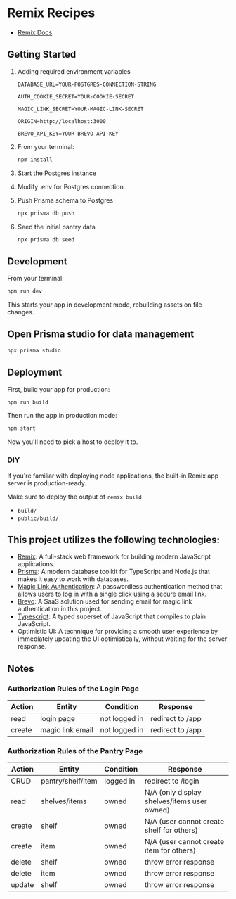 # Remix Recipes

- [Remix Docs](https://remix.run/docs)

## Getting Started

1. Adding required environment variables

   ```
   DATABASE_URL=YOUR-POSTGRES-CONNECTION-STRING

   AUTH_COOKIE_SECRET=YOUR-COOKIE-SECRET

   MAGIC_LINK_SECRET=YOUR-MAGIC-LINK-SECRET

   ORIGIN=http://localhost:3000

   BREVO_API_KEY=YOUR-BREVO-API-KEY
   ```

2. From your terminal:

   ```sh
   npm install
   ```

3. Start the Postgres instance
4. Modify .env for Postgres connection
5. Push Prisma schema to Postgres
   ```sh
   npx prisma db push
   ```
6. Seed the initial pantry data
   ```sh
   npx prisma db seed
   ```

## Development

From your terminal:

```sh
npm run dev
```

This starts your app in development mode, rebuilding assets on file changes.

## Open Prisma studio for data management

```sh
npx prisma studio
```

## Deployment

First, build your app for production:

```sh
npm run build
```

Then run the app in production mode:

```sh
npm start
```

Now you'll need to pick a host to deploy it to.

### DIY

If you're familiar with deploying node applications, the built-in Remix app server is production-ready.

Make sure to deploy the output of `remix build`

- `build/`
- `public/build/`

## This project utilizes the following technologies:

- [Remix](https://remix.run): A full-stack web framework for building modern JavaScript applications.
- [Prisma](https://www.prisma.io): A modern database toolkit for TypeScript and Node.js that makes it easy to work with databases.
- [Magic Link Authentication](https://postmarkapp.com/blog/magic-links): A passwordless authentication method that allows users to log in with a single click using a secure email link.
- [Brevo](https://brevo.com): A SaaS solution used for sending email for magic link authentication in this project.
- [Typescript](https://www.typescriptlang.org): A typed superset of JavaScript that compiles to plain JavaScript.
- Optimistic UI: A technique for providing a smooth user experience by immediately updating the UI optimistically, without waiting for the server response.

## Notes

### Authorization Rules of the Login Page

| Action | Entity           | Condition     | Response         |
| ------ | ---------------- | ------------- | ---------------- |
| read   | login page       | not logged in | redirect to /app |
| create | magic link email | not logged in | redirect to /app |

### Authorization Rules of the Pantry Page

| Action | Entity            | Condition | Response                                    |
| ------ | ----------------- | --------- | ------------------------------------------- |
| CRUD   | pantry/shelf/item | logged in | redirect to /login                          |
| read   | shelves/items     | owned     | N/A (only display shelves/items user owned) |
| create | shelf             | owned     | N/A (user cannot create shelf for others)   |
| create | item              | owned     | N/A (user cannot create item for others)    |
| delete | shelf             | owned     | throw error response                        |
| delete | item              | owned     | throw error response                        |
| update | shelf             | owned     | throw error response                        |
